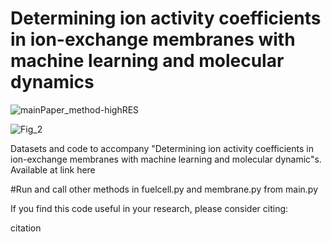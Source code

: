 # Determining ion activity coefficients in ion-exchange membranes with machine learning and molecular dynamics

![mainPaper_method-highRES](https://user-images.githubusercontent.com/90155452/218510868-fbf133be-d21c-40ca-b072-dfc4ee1dd35e.png)
 
![Fig_2](https://user-images.githubusercontent.com/90155452/218510540-43e7fe25-e0fd-4ee0-9768-dedcbf97da4d.png)

Datasets and code to accompany "Determining ion activity coefficients in ion-exchange membranes with machine learning and molecular dynamic"s. Available at link here

#Run and call other methods in fuelcell.py and membrane.py from main.py

If you find this code useful in your research, please consider citing:

citation

